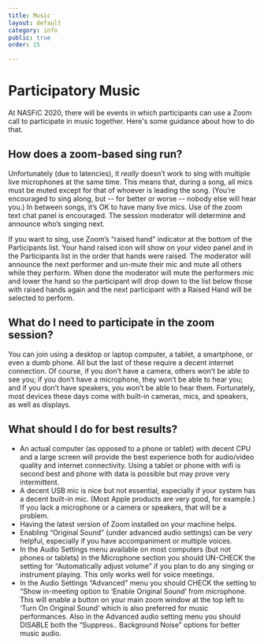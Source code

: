 ```yaml
---
title: Music
layout: default
category: info
public: true
order: 15

---
```

# Participatory Music

At NASFiC 2020, there will be events in which participants can use a Zoom call to participate in music together. Here's some guidance about how to do that.

## How does a zoom-based sing run?

Unfortunately (due to latencies), it _really_ doesn’t work to sing with multiple live microphones at the same time. This means that, during a song, all mics must be muted except for that of whoever is leading the song. (You’re encouraged to sing along, but -- for better or worse -- nobody else will hear you.) In between songs, it’s OK to have many live mics. Use of the zoom text chat panel is encouraged. The session moderator will determine and announce who’s singing next.

If you want to sing, use Zoom’s “raised hand” indicator at the bottom of the Participants list. Your hand raised icon will show on your video panel and in the Participants list in the order that hands were raised. The moderator will announce the next performer and un-mute their mic and mute all others while they perform. When done the moderator will mute the performers mic and lower the hand so the participant will drop down to the list below those with raised hands again and the next participant with a Raised Hand will be selected to perform.

## What do I need to participate in the zoom session?

You can join using a desktop or laptop computer, a tablet, a smartphone, or even a dumb phone. All but the last of these require a decent internet connection. Of course, if you don’t have a camera, others won’t be able to see you; if you don’t have a microphone, they won’t be able to hear you; and if you don’t have speakers, you won’t be able to hear them. Fortunately, most devices these days come with built-in cameras, mics, and speakers, as well as displays.

## What should I do for best results?

* An actual computer (as opposed to a phone or tablet) with decent CPU and a large screen will provide the best experience both for audio/video quality and internet connectivity. Using a tablet or phone with wifi is second best and phone with data is possible but may prove very intermittent.
* A decent USB mic is nice but not essential, especially if your system has a decent built-in mic. (Most Apple products are very good, for example.) If you lack a microphone or a camera or speakers, that will be a problem.
* Having the latest version of Zoom installed on your machine helps.
* Enabling “Original Sound” (under advanced audio settings) can be _very_ helpful, especially if you have accompaniment or multiple voices.
* In the Audio Settings menu available on most computers (but not phones or tablets) in the Microphone section you should UN-CHECK the setting for “Automatically adjust volume” if you plan to do any singing or instrument playing. This only works well for voice meetings.
* In the Audio Settings “Advanced” menu you should CHECK the setting to “Show in-meeting option to ‘Enable Original Sound’ from microphone. This will enable a button on your main zoom window at the top left to ‘Turn On Original Sound’ which is also preferred for music performances. Also in the Advanced audio setting menu you should DISABLE both the “Suppress.. Background Noise” options for better music audio.